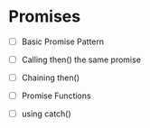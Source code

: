 # Promises

- [ ] Basic Promise Pattern
- [ ] Calling then() the same promise
- [ ] Chaining then()
- [ ] Promise Functions
- [ ] using catch()



